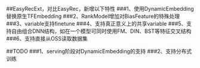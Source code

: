 ##EasyRecExt，对比EasyRec，新增以下特性
###1、使用DynamicEmbedding替换原生TFEmbedding
###2、RankModel增加对BiasFeature的特殊处理
###3、variable支持finetune
###4、支持真正意义上的共享variable
###5、支持自由组合DNN结构，如在一个模型可同时使用FM、DIN、BST等特征交叉结构
###6、支持直接从OSS读取数据集

##TODO
###1、serving阶段对DynamicEmbedding的支持
###2、支持分布式训练
